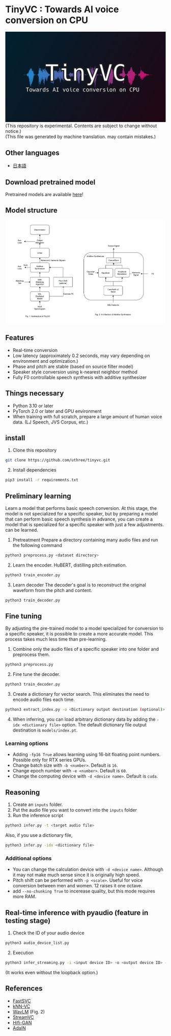 # TinyVC : Towards AI voice conversion on CPU
![](./images/tinyvc_logo.png)
(This repository is experimental. Contents are subject to change without notice.)  
(This file was generated by machine translation. may contain mistakes.)

## Other languages
- [日本語](./documents/readme_ja.md)

## Download pretrained model
Pretrained models are available [here](https://huggingface.co/uthree/tinyvc/tree/main)!

## Model structure
![](./images/tinyvc_architecture.png)

## Features
- Real-time conversion
- Low latency (approximately 0.2 seconds, may vary depending on environment and optimization.)
- Phase and pitch are stable (based on source filter model)
- Speaker style conversion using k-nearest neighbor method
- Fully F0 controllable speech synthesis with additive synthesizer

## Things necessary
- Python 3.10 or later
- PyTorch 2.0 or later and GPU environment
- When training with full scratch, prepare a large amount of human voice data. (LJ Speech, JVS Corpus, etc.)

## install
1. Clone this repository
```sh
git clone https://github.com/uthree/tinyvc.git
````
2. Install dependencies
```sh
pip3 install -r requirements.txt
````

## Preliminary learning
Learn a model that performs basic speech conversion. At this stage, the model is not specialized for a specific speaker, but by preparing a model that can perform basic speech synthesis in advance, you can create a model that is specialized for a specific speaker with just a few adjustments. can be learned.

1. Pretreatment
Prepare a directory containing many audio files and run the following command
```sh
python3 preprocess.py <dataset directory>
````

2. Learn the encoder.
HuBERT, distilling pitch estimation.
```sh
python3 train_encoder.py
````

3. Learn decoder
The decoder's goal is to reconstruct the original waveform from the pitch and content.

```sh
python3 train_decoder.py
````

## Fine tuning
By adjusting the pre-trained model to a model specialized for conversion to a specific speaker, it is possible to create a more accurate model. This process takes much less time than pre-learning.
1. Combine only the audio files of a specific speaker into one folder and preprocess them.
```sh
python3 preprocess.py
````

2. Fine tune the decoder.
```sh
python3 train_decoder.py
````
3. Create a dictionary for vector search. This eliminates the need to encode audio files each time.
```sh
python3 extract_index.py -o <Dictionary output destination (optional)>
````
4. When inferring, you can load arbitrary dictionary data by adding the `-idx <dictionary file>` option.
The default dictionary file output destination is `models/index.pt`.

### Learning options
- Adding `-fp16 True` allows learning using 16-bit floating point numbers. Possible only for RTX series GPUs.
- Change batch size with `-b <number>`. Default is `16`.
- Change epoch number with `-e <number>`. Default is `60`.
- Change the computing device with `-d <device name>`. Default is `cuda`.

## Reasoning
1. Create an `inputs` folder.
2. Put the audio file you want to convert into the `inputs` folder
3. Run the inference script
```sh
python3 infer.py -t <target audio file>
````
Also, if you use a dictionary file,
```sh
python3 infer.py -idx <dictionary file>
````

### Additional options
- You can change the calculation device with `-d <device name>`. Although it may not make much sense since it is originally high speed.
- Pitch shift can be performed with `-p <scale>`. Useful for voice conversion between men and women. 12 raises it one octave.
- add `--no-chunking True` to incerease quality, but this mode requires more RAM.

## Real-time inference with pyaudio (feature in testing stage)
1. Check the ID of your audio device
```sh
python3 audio_device_list.py
````

2. Execution
```sh
python3 infer_streaming.py -i <input device ID> -o <output device ID> -l <loopback device ID> -t <target audio file>
````
(It works even without the loopback option.)

## References
- [FastSVC](https://arxiv.org/abs/2011.05731)
- [kNN-VC](https://arxiv.org/abs/2305.18975)
- [WavLM](https://arxiv.org/pdf/2110.13900.pdf) (Fig. 2)
- [StreamVC](https://arxiv.org/abs/2401.03078v1)
- [Hifi-GAN](https://arxiv.org/abs/2010.05646)
- [AdaIN](https://arxiv.org/abs/1703.06868)